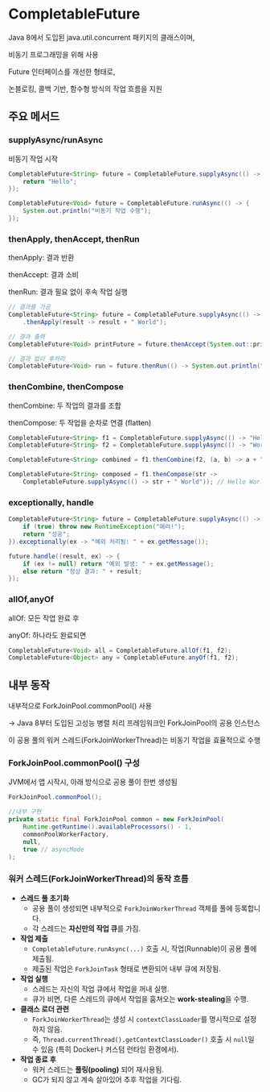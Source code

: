 # CompletableFuture

Java 8에서 도입된 java.util.concurrent 패키지의 클래스이며,

비동기 프로그래밍을 위해 사용

Future 인터페이스를 개선한 형태로,

논블로킹, 콜백 기반, 함수형 방식의 작업 흐름을 지원

## 주요 메서드

### supplyAsync/runAsync

비동기 작업 시작

```java
CompletableFuture<String> future = CompletableFuture.supplyAsync(() -> {
    return "Hello";
});
```

```java
CompletableFuture<Void> future = CompletableFuture.runAsync(() -> {
    System.out.println("비동기 작업 수행");
});
```

### thenApply, thenAccept, thenRun

thenApply: 결과 반환

thenAccept: 결과 소비

thenRun: 결과 필요 없이 후속 작업 실행

```java
// 결과를 가공
CompletableFuture<String> future = CompletableFuture.supplyAsync(() -> "Hello")
    .thenApply(result -> result + " World");  

// 결과 출력
CompletableFuture<Void> printFuture = future.thenAccept(System.out::println);  

// 결과 없이 후처리
CompletableFuture<Void> run = future.thenRun(() -> System.out.println("완료됨")); 
```

### thenCombine, thenCompose

thenCombine: 두 작업의 결과를 조합

thenCompose: 두 작업을 순차로 연결 (flatten)

```java
CompletableFuture<String> f1 = CompletableFuture.supplyAsync(() -> "Hello");
CompletableFuture<String> f2 = CompletableFuture.supplyAsync(() -> "World");

CompletableFuture<String> combined = f1.thenCombine(f2, (a, b) -> a + " " + b); // Hello World
```

```java
CompletableFuture<String> composed = f1.thenCompose(str ->
    CompletableFuture.supplyAsync(() -> str + " World")); // Hello World
```

### exceptionally, handle

```java
CompletableFuture<String> future = CompletableFuture.supplyAsync(() -> {
    if (true) throw new RuntimeException("에러!");
    return "성공";
}).exceptionally(ex -> "예외 처리됨: " + ex.getMessage());
```

```java
future.handle((result, ex) -> {
    if (ex != null) return "예외 발생: " + ex.getMessage();
    else return "정상 결과: " + result;
});
```

### allOf,anyOf

allOf: 모든 작업 완료 후

anyOf: 하나라도 완료되면

```java
CompletableFuture<Void> all = CompletableFuture.allOf(f1, f2);
CompletableFuture<Object> any = CompletableFuture.anyOf(f1, f2);
```

## 내부 동작

내부적으로 ForkJoinPool.commonPool() 사용

→ Java 8부터 도입된 고성능 병렬 처리 프레임워크인 ForkJoinPool의 공용 인스턴스

이 공용 풀의 워커 스레드(ForkJoinWorkerThread)는 비동기 작업을 효율적으로 수행

### ForkJoinPool.commonPool() 구성

JVM에서 앱 시작시, 아래 방식으로 공용 풀이 한번 생성됨

```java
ForkJoinPool.commonPool();

//내부 구현
private static final ForkJoinPool common = new ForkJoinPool(
    Runtime.getRuntime().availableProcessors() - 1,
    commonPoolWorkerFactory,
    null,
    true // asyncMode
);
```

### 워커 스레드(ForkJoinWorkerThread)의 동작 흐름

- **스레드 풀 초기화**
    - 공용 풀이 생성되면 내부적으로 `ForkJoinWorkerThread` 객체를 풀에 등록합니다.
    - 각 스레드는 **자신만의 작업 큐**를 가짐.
- **작업 제출**
    - `CompletableFuture.runAsync(...)` 호출 시, 작업(Runnable)이 공용 풀에 제출됨.
    - 제출된 작업은 `ForkJoinTask` 형태로 변환되어 내부 큐에 저장됨.
- **작업 실행**
    - 스레드는 자신의 작업 큐에서 작업을 꺼내 실행.
    - 큐가 비면, 다른 스레드의 큐에서 작업을 훔쳐오는 **work-stealing**을 수행.
- **클래스 로더 관련**
    - `ForkJoinWorkerThread`는 생성 시 `contextClassLoader`를 명시적으로 설정하지 않음.
    - 즉, `Thread.currentThread().getContextClassLoader()` 호출 시 `null`일 수 있음 (특히 Docker나 커스텀 런타임 환경에서).
- **작업 종료 후**
    - 워커 스레드는 **풀링(pooling)** 되어 재사용됨.
    - GC가 되지 않고 계속 살아있어 추후 작업을 기다림.